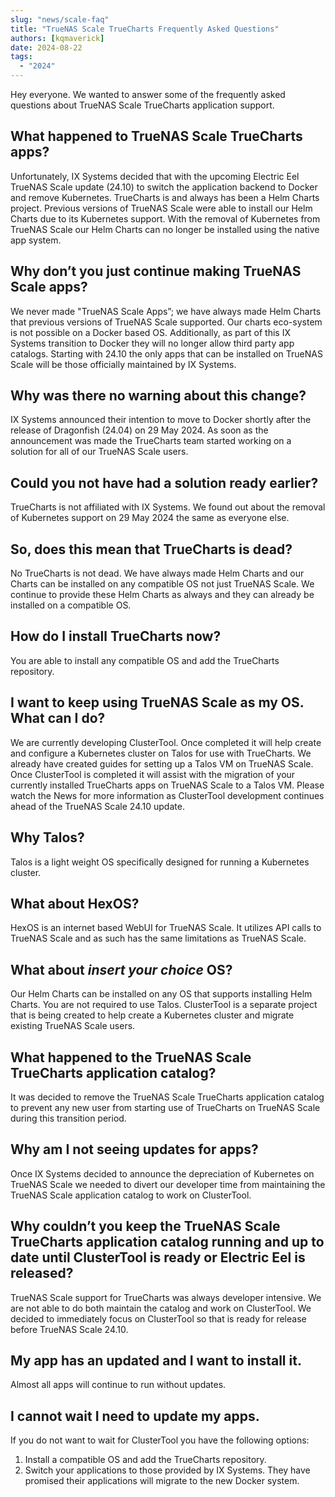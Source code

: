 ```yaml
---
slug: "news/scale-faq"
title: "TrueNAS Scale TrueCharts Frequently Asked Questions"
authors: [kqmaverick]
date: 2024-08-22
tags:
  - "2024"
---
```


Hey everyone. We wanted to answer some of the frequently asked questions about TrueNAS Scale TrueCharts application support.

## What happened to TrueNAS Scale TrueCharts apps?

Unfortunately, IX Systems decided that with the upcoming Electric Eel TrueNAS Scale update (24.10) to switch the application backend to Docker and remove Kubernetes. TrueCharts is and always has been a Helm Charts project. Previous versions of TrueNAS Scale were able to install our Helm Charts due to its Kubernetes support. With the removal of Kubernetes from TrueNAS Scale our Helm Charts can no longer be installed using the native app system.

## Why don’t you just continue making TrueNAS Scale apps?

We never made "TrueNAS Scale Apps”; we have always made Helm Charts that previous versions of TrueNAS Scale supported. Our charts eco-system is not possible on a Docker based OS. Additionally, as part of this IX Systems transition to Docker they will no longer allow third party app catalogs. Starting with 24.10 the only apps that can be installed on TrueNAS Scale will be those officially maintained by IX Systems.

## Why was there no warning about this change?

IX Systems announced their intention to move to Docker shortly after the release of Dragonfish (24.04) on 29 May 2024. As soon as the announcement was made the TrueCharts team started working on a solution for all of our TrueNAS Scale users.

## Could you not have had a solution ready earlier?

TrueCharts is not affiliated with IX Systems. We found out about the removal of Kubernetes support on 29 May 2024 the same as everyone else.

## So, does this mean that TrueCharts is dead?

No TrueCharts is not dead. We have always made Helm Charts and our Charts can be installed on any compatible OS not just TrueNAS Scale. We continue to provide these Helm Charts as always and they can already be installed on a compatible OS.

## How do I install TrueCharts now?

You are able to install any compatible OS and add the TrueCharts repository.

## I want to keep using TrueNAS Scale as my OS. What can I do?

We are currently developing ClusterTool. Once completed it will help create and configure a Kubernetes cluster on Talos for use with TrueCharts. We already have created guides for setting up a Talos VM on TrueNAS Scale. Once ClusterTool is completed it will assist with the migration of your currently installed TrueCharts apps on TrueNAS Scale to a Talos VM. Please watch the News for more information as ClusterTool development continues ahead of the TrueNAS Scale 24.10 update.

## Why Talos?

Talos is a light weight OS specifically designed for running a Kubernetes cluster.

## What about HexOS?

HexOS is an internet based WebUI for TrueNAS Scale. It utilizes API calls to TrueNAS Scale and as such has the same limitations as TrueNAS Scale.

## What about *insert your choice* OS?

Our Helm Charts can be installed on any OS that supports installing Helm Charts. You are not required to use Talos. ClusterTool is a separate project that is being created to help create a Kubernetes cluster and migrate existing TrueNAS Scale users.

## What happened to the TrueNAS Scale TrueCharts application catalog?

It was decided to remove the TrueNAS Scale TrueCharts application catalog to prevent any new user from starting use of TrueCharts on TrueNAS Scale during this transition period.

## Why am I not seeing updates for apps?

Once IX Systems decided to announce the depreciation of Kubernetes on TrueNAS Scale we needed to divert our developer time from maintaining the TrueNAS Scale application catalog to work on ClusterTool.

## Why couldn’t you keep the TrueNAS Scale TrueCharts application catalog running and up to date until ClusterTool is ready or Electric Eel is released?

TrueNAS Scale support for TrueCharts was always developer intensive. We are not able to do both maintain the catalog and work on ClusterTool. We decided to immediately focus on ClusterTool so that is ready for release before TrueNAS Scale 24.10.

## My app has an updated and I want to install it.

Almost all apps will continue to run without updates. 

## I cannot wait I need to update my apps.

If you do not want to wait for ClusterTool you have the following options:

1. Install a compatible OS and add the TrueCharts repository.
2. Switch your applications to those provided by IX Systems. They have promised their applications will migrate to the new Docker system.
